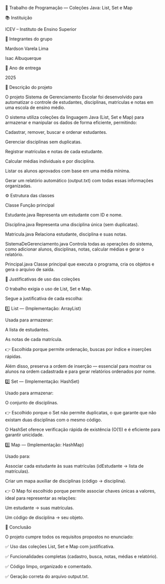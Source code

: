🧾 Trabalho de Programação — Coleções Java: List, Set e Map

📚 Instituição

ICEV – Instituto de Ensino Superior

👥 Integrantes do grupo

Mardson Varela Lima

Isac Albuquerque

📅 Ano de entrega

2025

🎯 Descrição do projeto

O projeto Sistema de Gerenciamento Escolar foi desenvolvido para automatizar o controle de estudantes, disciplinas, matrículas e notas em uma escola de ensino médio.

O sistema utiliza coleções da linguagem Java (List, Set e Map) para armazenar e manipular os dados de forma eficiente, permitindo:

Cadastrar, remover, buscar e ordenar estudantes.

Gerenciar disciplinas sem duplicatas.

Registrar matrículas e notas de cada estudante.

Calcular médias individuais e por disciplina.

Listar os alunos aprovados com base em uma média mínima.

Gerar um relatório automático (output.txt) com todas essas informações organizadas.

⚙️ Estrutura das classes

Classe	Função principal

Estudante.java	Representa um estudante com ID e nome.

Disciplina.java	Representa uma disciplina única (sem duplicatas).

Matricula.java	Relaciona estudante, disciplina e suas notas.

SistemaDeGerenciamento.java	Controla todas as operações do sistema, como adicionar alunos, disciplinas, notas, calcular médias e gerar o relatório.

Principal.java	Classe principal que executa o programa, cria os objetos e gera o arquivo de saída.

🧠 Justificativas de uso das coleções

O trabalho exigia o uso de List, Set e Map.

Segue a justificativa de cada escolha:

1️⃣ List — (Implementação: ArrayList)

Usada para armazenar:

A lista de estudantes.

As notas de cada matrícula.

👉 Escolhida porque permite ordenação, buscas por índice e inserções rápidas.

Além disso, preserva a ordem de inserção — essencial para mostrar os alunos na ordem cadastrada e para gerar relatórios ordenados por nome.

2️⃣ Set — (Implementação: HashSet)

Usado para armazenar:

O conjunto de disciplinas.

👉 Escolhido porque o Set não permite duplicatas, o que garante que não existam duas disciplinas com o mesmo código.

O HashSet oferece verificação rápida de existência (O(1)) e é eficiente para garantir unicidade.

3️⃣ Map — (Implementação: HashMap)

Usado para:

Associar cada estudante às suas matrículas (idEstudante → lista de matrículas).

Criar um mapa auxiliar de disciplinas (código → disciplina).

👉 O Map foi escolhido porque permite associar chaves únicas a valores, ideal para representar as relações:

Um estudante → suas matrículas.

Um código de disciplina → seu objeto.

🏁 Conclusão

O projeto cumpre todos os requisitos propostos no enunciado:

✅ Uso das coleções List, Set e Map com justificativa.

✅ Funcionalidades completas (cadastro, busca, notas, médias e relatório).

✅ Código limpo, organizado e comentado.

✅ Geração correta do arquivo output.txt.

